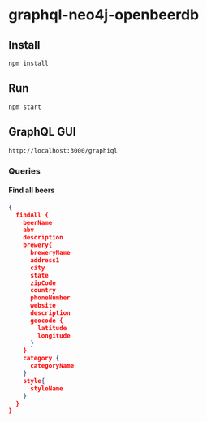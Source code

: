 # graphql-neo4j-openbeerdb
## Install

```
npm install
```

## Run

```
npm start
```

## GraphQL GUI

```
http://localhost:3000/graphiql
```

### Queries
#### Find all beers

```json
{
  findAll {
    beerName
    abv
    description
    brewery{
      breweryName
      address1
      city
      state
      zipCode
      country
      phoneNumber
      website
      description
      geocode {
        latitude
        longitude
      }
    }
    category {
      categoryName
    }
    style{
      styleName
    }
  }
}
```
